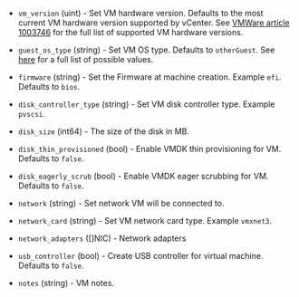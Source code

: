 <!-- Code generated from the comments of the CreateConfig struct in builder/vsphere/iso/step_create.go; DO NOT EDIT MANUALLY -->

-   `vm_version` (uint) - Set VM hardware version. Defaults to the most current VM hardware
    version supported by vCenter. See
    [VMWare article 1003746](https://kb.vmware.com/s/article/1003746) for
    the full list of supported VM hardware versions.
    
-   `guest_os_type` (string) - Set VM OS type. Defaults to `otherGuest`. See [
    here](https://code.vmware.com/apis/358/vsphere/doc/vim.vm.GuestOsDescriptor.GuestOsIdentifier.html)
    for a full list of possible values.
    
-   `firmware` (string) - Set the Firmware at machine creation. Example `efi`. Defaults to `bios`.
    
-   `disk_controller_type` (string) - Set VM disk controller type. Example `pvscsi`.
    
-   `disk_size` (int64) - The size of the disk in MB.
    
-   `disk_thin_provisioned` (bool) - Enable VMDK thin provisioning for VM. Defaults to `false`.
    
-   `disk_eagerly_scrub` (bool) - Enable VMDK eager scrubbing for VM. Defaults to `false`.
    
-   `network` (string) - Set network VM will be connected to.
    
-   `network_card` (string) - Set VM network card type. Example `vmxnet3`.
    
-   `network_adapters` ([]NIC) - Network adapters
    
-   `usb_controller` (bool) - Create USB controller for virtual machine. Defaults to `false`.
    
-   `notes` (string) - VM notes.
    